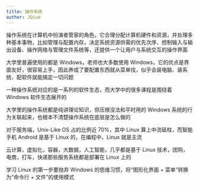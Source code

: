 ```yaml
---
title: 操作系统
author: JQiue
---
```


操作系统在计算机中扮演者管家的角色，它合理分配计算机硬件和资源，并处理多种基本事物，比如管理与配置内存，决定系统资源供需的优先次序、控制输入与输出设备、操作网络与管理文件系统等，还提供一个让用户与系统交互的操作界面

大学里普遍使用的都是 Windows，老师也大多数使用 Windows，它的优点是界面友好，很容易上手，因此养成了要配置东西就从菜单找，似乎会装电脑、装系统、配软件就能搞定一切问题

一种操作系统对应的是一系列的软件生态，而大学中的很多课程是围绕着 Windows 软件生态展开的

大学里的操作系统都是纯讲理论知识，但压根没法和平时用的 Windows 系统的行为关联起来，也根本不清楚操作系统在底层是怎么做的

对于服务端，Unix-Like OS 占的比例近 70%，其中 Linux 算上中流砥柱，而智能手机 Android 是基于 Linux 的，在编程中，Linux 就是主流

云计算，虚拟化，容器，大数据，人工智能，几乎都是基于 Linux 技术，团购，电商，打车，快递那些服务系统都是部署在 Linux 上的

学习 Linux 的第一步要抛弃 Windows 的思维习惯，将“图形化界面 + 菜单”转换为“命令行 + 文件”的使用模式
